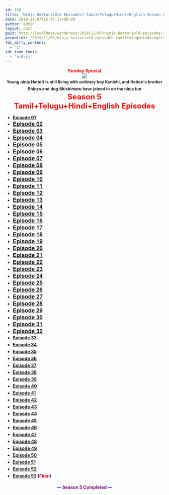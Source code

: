 ```yaml
---
id: 168
title: 'Ninja Hattori(Old Episodes) Tamil+Telugu+Hindi+English Season 5 Episodes [Nick TV Tamil]'
date: 2019-11-07T15:47:17+00:00
author: admin
layout: post
guid: http://localhost/wordpress/2019/11/07/ninja-hattoriold-episodes-tamilteluguhindienglish-season-5-episodes-nick-tv-tamil/
permalink: /2019/11/07/ninja-hattoriold-episodes-tamilteluguhindienglish-season-5-episodes-nick-tv-tamil/
tdc_dirty_content:
  - "1"
tdc_icon_fonts:
  - 'a:0:{}'
---
```

<div dir="ltr" style="text-align: left;" trbidi="on">
  <div class="separator" style="clear: both; text-align: center;">
    <b><span style="color: red; font-family: "arial" , "helvetica" , sans-serif;">Sunday Special</span></b>
  </div>
  
  <div class="separator" style="clear: both; text-align: center;">
    <a href="https://1.bp.blogspot.com/-PlwCz6Q3CuM/XPkMHZmnPpI/AAAAAAAAAio/v8Gf9_CvoVcaI9iwGSgdZr-dXDzuv01TQCLcBGAs/s1600/71ZIA1GvOTL._RI_.jpg" imageanchor="1" style="margin-left: 1em; margin-right: 1em;"><img border="0" data-original-height="1200" data-original-width="1600" src="https://1.bp.blogspot.com/-PlwCz6Q3CuM/XPkMHZmnPpI/AAAAAAAAAio/v8Gf9_CvoVcaI9iwGSgdZr-dXDzuv01TQCLcBGAs/s1600/71ZIA1GvOTL._RI_.jpg" /></a>
  </div>
  
  <div class="separator" style="clear: both; text-align: center;">
    <b style="background-color: white; font-family: 'helvetica neue', helvetica, arial, sans-serif; font-size: small; line-height: 22px; text-align: left;">Young ninja Hattori is still living with ordinary boy Kenichi, and Hattori&#8217;s brother Shinzo and dog Shishimaru have joined in on the ninja fun</b>
  </div>
  
  <div style="text-align: center;">
    <span style="background-color: white; font-family: "helvetica neue" , "helvetica" , "arial" , sans-serif; line-height: 22px;"><b><span style="color: red; font-size: x-large;">Season 5</span></b></span>
  </div>
  
  <div style="text-align: center;">
    <span style="background-color: white; font-family: "helvetica neue" , "helvetica" , "arial" , sans-serif; line-height: 22px;"><b><span style="color: red; font-size: x-large;">Tamil+Telugu+Hindi+English Episodes</span></b></span>
  </div>
  
  <div style="text-align: left;">
  </div>
  
  <ul style="text-align: left;">
    <li>
      <span style="background-color: white; color: red; font-family: "helvetica neue" , "helvetica" , "arial" , sans-serif; font-size: large; line-height: 22px;"><b><a href="https://drive.google.com/open?id=1AUXPy45XivCHOTKQUU0CQ6XgcoS2MHjz">Episode 01</a></b></span>
    </li>
    <li>
      <b style="font-family: 'Helvetica Neue', Helvetica, Arial, sans-serif; line-height: 22px;"><span style="color: red; font-size: large;"><a href="https://drive.google.com/open?id=1I60spElnzj808DQ-KKt8ylGYPc_aHUV4">Episode 02</a></span></b>
    </li>
    <li>
      <b style="font-family: 'Helvetica Neue', Helvetica, Arial, sans-serif; line-height: 22px;"><span style="color: red; font-size: large;"><a href="https://drive.google.com/open?id=1nhudeS_PCgTTRsmrQ3mdrNM_FAp8adXe">Episode 03</a></span></b>
    </li>
    <li>
      <b style="font-family: 'Helvetica Neue', Helvetica, Arial, sans-serif; line-height: 22px;"><span style="color: red; font-size: large;"><a href="https://drive.google.com/open?id=1VkZExFKhsiSdO2fNv2ZyNXFYfSQ7at5_">Episode 04</a></span></b>
    </li>
    <li>
      <b style="font-family: 'Helvetica Neue', Helvetica, Arial, sans-serif; line-height: 22px;"><span style="color: red; font-size: large;"><a href="https://drive.google.com/open?id=1yqidDlQprdKjabGbUHIDRTZ7UWgG7ozv">Episode 05</a></span></b>
    </li>
    <li>
      <b style="font-family: 'Helvetica Neue', Helvetica, Arial, sans-serif; line-height: 22px;"><span style="color: red; font-size: large;"><a href="https://drive.google.com/open?id=1pM4EUkMNTiBCJGUyuHMGFnAookRPz0U-">Episode 06</a></span></b>
    </li>
    <li>
      <b style="font-family: 'Helvetica Neue', Helvetica, Arial, sans-serif; line-height: 22px;"><span style="color: red; font-size: large;"><a href="https://drive.google.com/open?id=1u23G4DYP39lTL3C5X728tEsDEgjlmGjH">Episode 07</a></span></b>
    </li>
    <li>
      <b style="font-family: 'Helvetica Neue', Helvetica, Arial, sans-serif; line-height: 22px;"><span style="color: red; font-size: large;"><a href="https://drive.google.com/open?id=1bf_mLf6FegwwoAh27dFUceJw6z5cEhek">Episode 08</a></span></b>
    </li>
    <li>
      <b style="font-family: 'Helvetica Neue', Helvetica, Arial, sans-serif; line-height: 22px;"><span style="color: red; font-size: large;"><a href="https://drive.google.com/open?id=1XBy2AMbaACIQKsXhap6ptr09nZt-oWEU">Episode 09</a></span></b>
    </li>
    <li>
      <b style="font-family: 'Helvetica Neue', Helvetica, Arial, sans-serif; line-height: 22px;"><span style="color: red; font-size: large;"><a href="https://drive.google.com/open?id=18gb7exQ71F1rFUaw-Jp5QDH7P1ezR9vf">Episode 10</a></span></b>
    </li>
    <li>
      <b style="font-family: 'Helvetica Neue', Helvetica, Arial, sans-serif; line-height: 22px;"><span style="color: red; font-size: large;"><a href="https://drive.google.com/open?id=1aY1BzQBSC-tlks8qucFC5HAqYUozoonq">Episode 11</a></span></b>
    </li>
    <li>
      <b style="font-family: 'Helvetica Neue', Helvetica, Arial, sans-serif; line-height: 22px;"><span style="color: red; font-size: large;"><a href="https://clk.ink/9ZW46Ym">Episode 12</a></span></b>
    </li>
    <li>
      <b style="font-family: 'Helvetica Neue', Helvetica, Arial, sans-serif; line-height: 22px;"><span style="color: red; font-size: large;"><a href="https://drive.google.com/open?id=19UAllbkDKsVYXvqPjBRNs5an7gAyHLju">Episode 13</a></span></b>
    </li>
    <li>
      <b style="font-family: 'Helvetica Neue', Helvetica, Arial, sans-serif; line-height: 22px;"><span style="color: red; font-size: large;"><a href="https://drive.google.com/open?id=1FNXrAY7BIczKZgYir1qzmND4qcPEJXYg">Episode 14</a></span></b>
    </li>
    <li>
      <b style="font-family: 'Helvetica Neue', Helvetica, Arial, sans-serif; line-height: 22px;"><span style="color: red; font-size: large;"><a href="https://drive.google.com/open?id=1p1PzkUgctkygvn913kOfixpJMHyHsQtP">Episode 15</a></span></b>
    </li>
    <li>
      <b style="font-family: 'Helvetica Neue', Helvetica, Arial, sans-serif; line-height: 22px;"><span style="color: red; font-size: large;"><a href="https://drive.google.com/open?id=1K5mGw5-6433Nh2Crwlv1Sm2SlFTLFrY5">Episode 16</a></span></b>
    </li>
    <li>
      <b style="font-family: 'Helvetica Neue', Helvetica, Arial, sans-serif; line-height: 22px;"><span style="color: red; font-size: large;"><a href="https://drive.google.com/open?id=1sPSODvJxWlLJc5c4xR5wRlp-H_uwEadQ">Episode 17</a></span></b>
    </li>
    <li>
      <b style="font-family: 'Helvetica Neue', Helvetica, Arial, sans-serif; line-height: 22px;"><span style="color: red; font-size: large;"><a href="https://drive.google.com/open?id=17jzUdJr7vKvf-lPgX_4R_5Zn7TYc8jfw">Episode 18</a></span></b>
    </li>
    <li>
      <b style="font-family: 'Helvetica Neue', Helvetica, Arial, sans-serif; line-height: 22px;"><span style="color: red; font-size: large;"><a href="https://drive.google.com/open?id=1vG_CQiDSewNIh0psobNMBjEXGdC70j2G">Episode 19</a></span></b>
    </li>
    <li>
      <b style="font-family: 'Helvetica Neue', Helvetica, Arial, sans-serif; line-height: 22px;"><span style="color: red; font-size: large;"><a href="https://drive.google.com/open?id=1wGD7mmK0nk464ZDI02cewH2dRu9b5HEP">Episode 20</a></span></b>
    </li>
    <li>
      <b style="font-family: 'Helvetica Neue', Helvetica, Arial, sans-serif; line-height: 22px;"><span style="color: red; font-size: large;"><a href="https://drive.google.com/open?id=1WylQVQ_sUkg9jIeaPoJ555wgAiWuK46n">Episode 21</a></span></b>
    </li>
    <li>
      <b style="font-family: 'Helvetica Neue', Helvetica, Arial, sans-serif; line-height: 22px;"><span style="color: red; font-size: large;"><a href="https://drive.google.com/open?id=1axpFgYDt82P0S9TfJLtawIDdU7-5CR6j">Episode 22</a></span></b>
    </li>
    <li>
      <b style="font-family: 'Helvetica Neue', Helvetica, Arial, sans-serif; line-height: 22px;"><span style="color: red; font-size: large;"><a href="https://drive.google.com/open?id=1Gj1YZescyf1cMZFOLtRTqbnw-8nE7AOX">Episode 23</a></span></b>
    </li>
    <li>
      <b style="font-family: 'Helvetica Neue', Helvetica, Arial, sans-serif; line-height: 22px;"><span style="color: red; font-size: large;"><a href="https://drive.google.com/open?id=1tgMZ62tY84znhceGEeEmfDn1Khs2Elrm">Episode 24</a></span></b>
    </li>
    <li>
      <b style="font-family: 'Helvetica Neue', Helvetica, Arial, sans-serif; line-height: 22px;"><span style="color: red; font-size: large;"><a href="https://drive.google.com/open?id=1fdupowEyDeu5y9vUzL9QYLjUmFXuGadB">Episode 25</a></span></b>
    </li>
    <li>
      <b style="font-family: 'Helvetica Neue', Helvetica, Arial, sans-serif; line-height: 22px;"><span style="color: red; font-size: large;"><a href="https://drive.google.com/open?id=1VhDuJMqhOB92tON8ffMwhOe9JnD321eo">Episode 26</a></span></b>
    </li>
    <li>
      <b style="font-family: 'Helvetica Neue', Helvetica, Arial, sans-serif; line-height: 22px;"><span style="color: red; font-size: large;"><a href="https://drive.google.com/open?id=14X2Ge0pHnaPV5csDKdZJilYbcDXn9pYx">Episode 27</a></span></b>
    </li>
    <li>
      <b style="font-family: 'Helvetica Neue', Helvetica, Arial, sans-serif; line-height: 22px;"><span style="color: red; font-size: large;"><a href="https://drive.google.com/open?id=1SxGhSFCKrEDgUHdAxXrxi4L0fztcbvRb">Episode 28</a></span></b>
    </li>
    <li>
      <b style="font-family: 'Helvetica Neue', Helvetica, Arial, sans-serif; line-height: 22px;"><span style="color: red; font-size: large;"><a href="https://drive.google.com/open?id=1Cm6s_MQCfOzBVaAKCDR8hy51J7jZ098S">Episode 29</a></span></b>
    </li>
    <li>
      <b style="font-family: 'Helvetica Neue', Helvetica, Arial, sans-serif; line-height: 22px;"><span style="color: red; font-size: large;"><a href="https://drive.google.com/open?id=11Lv1-3z7NdxIMSBsCUvsAD7o2j8XqIkI">Episode 30</a></span></b>
    </li>
    <li>
      <b style="font-family: 'Helvetica Neue', Helvetica, Arial, sans-serif; line-height: 22px;"><span style="color: red; font-size: large;"><a href="https://drive.google.com/open?id=1PEtTTTOeh1jdY7iChNKpBgdNtT7As2yX">Episode 31</a></span></b>
    </li>
    <li>
      <b style="font-family: 'Helvetica Neue', Helvetica, Arial, sans-serif; line-height: 22px;"><span style="color: red; font-size: large;"><a href="https://drive.google.com/open?id=1iMXnjHwC9im7hlOgwMWsujUW6M04OOiG">Episode 32</a></span></b>
    </li>
    <li>
      <span style="color: red; font-family: "helvetica neue" , "helvetica" , "arial" , sans-serif; font-size: large;"><span style="line-height: 22px;"><b><a href="https://drive.google.com/open?id=1lqsFyTRv96jds1txwfwamu4fO8A9graQ">Episode 33</a></b></span></span>
    </li>
    <li>
      <span style="color: red; font-family: "helvetica neue" , "helvetica" , "arial" , sans-serif; font-size: large;"><span style="line-height: 22px;"><b><a href="https://drive.google.com/open?id=1YG2-y_zVV_0WBFyDHIUEay32bugY3XeK">Episode 34</a></b></span></span>
    </li>
    <li>
      <span style="color: red; font-family: "helvetica neue" , "helvetica" , "arial" , sans-serif; font-size: large;"><span style="line-height: 22px;"><b><a href="https://drive.google.com/open?id=1G7Ug26u8OZUikRVYOzETwLiMYHYvox2f">Episode 35</a></b></span></span>
    </li>
    <li>
      <span style="color: red; font-family: "helvetica neue" , "helvetica" , "arial" , sans-serif; font-size: large;"><span style="line-height: 22px;"><b><a href="https://drive.google.com/open?id=1Q6u63lMrCq9MFt6EsJVW3JfeDh4Foytc">Episode 36</a></b></span></span>
    </li>
    <li>
      <span style="color: red; font-family: "helvetica neue" , "helvetica" , "arial" , sans-serif; font-size: large;"><span style="line-height: 22px;"><b><a href="https://drive.google.com/open?id=1AQSSmZ1KA44KNVn6a-L1lDFWb2rp1nGF">Episode 37</a></b></span></span>
    </li>
    <li>
      <span style="color: red; font-family: "helvetica neue" , "helvetica" , "arial" , sans-serif; font-size: large;"><span style="line-height: 22px;"><b><a href="https://drive.google.com/open?id=1aYfNF7qBK3I4ZOVLBPxkex6HVzu8ljcR">Episode 38</a></b></span></span>
    </li>
    <li>
      <span style="color: red; font-family: "helvetica neue" , "helvetica" , "arial" , sans-serif; font-size: large;"><span style="line-height: 22px;"><b><a href="https://drive.google.com/open?id=1-wURnovFcfSz2bO55LVE_DPhGAXKcOfE">Episode 39</a></b></span></span>
    </li>
    <li>
      <span style="color: red; font-family: "helvetica neue" , "helvetica" , "arial" , sans-serif; font-size: large;"><span style="line-height: 22px;"><b><a href="https://drive.google.com/open?id=1TGSmxizxeERmMFG1TyoX89OSVB4Ph-ju">Episode 40</a></b></span></span>
    </li>
    <li>
      <span style="color: red; font-family: "helvetica neue" , "helvetica" , "arial" , sans-serif; font-size: large;"><span style="line-height: 22px;"><b><a href="https://drive.google.com/open?id=1KaA5jpb03g3KojFjdAyFQO4SJeuSMBGb">Episode 41</a></b></span></span>
    </li>
    <li>
      <span style="color: red; font-family: "helvetica neue" , "helvetica" , "arial" , sans-serif; font-size: large;"><span style="line-height: 22px;"><b><a href="https://drive.google.com/open?id=1pxKqvHXT5gW8et6NkZZ3DLfYI8soWPDP">Episode 42</a></b></span></span>
    </li>
    <li>
      <span style="color: red; font-family: "helvetica neue" , "helvetica" , "arial" , sans-serif; font-size: large;"><span style="line-height: 22px;"><b><a href="https://drive.google.com/open?id=1JfnXqpY017tZJBqlZJEWYF6eawhQ6XQN">Episode 43</a></b></span></span>
    </li>
    <li>
      <span style="color: red; font-family: "helvetica neue" , "helvetica" , "arial" , sans-serif; font-size: large;"><span style="line-height: 22px;"><b><a href="https://drive.google.com/open?id=1BBQgtFOM0xW2NUhNYc2RFG6iiI2KC7cp">Episode 44</a></b></span></span>
    </li>
    <li>
      <span style="color: red; font-family: "helvetica neue" , "helvetica" , "arial" , sans-serif; font-size: large;"><span style="line-height: 22px;"><b><a href="https://drive.google.com/open?id=1DBCupaTErvZGaOWodICsHWOIbtjG7ZHw">Episode 45</a></b></span></span>
    </li>
    <li>
      <span style="color: red; font-family: "helvetica neue" , "helvetica" , "arial" , sans-serif; font-size: large;"><span style="line-height: 22px;"><b><a href="https://drive.google.com/open?id=1Mhym0MTaIcnUT5YIxR6h06Zmjo_NSfdm">Episode 46</a></b></span></span>
    </li>
    <li>
      <span style="color: red; font-family: "helvetica neue" , "helvetica" , "arial" , sans-serif; font-size: large;"><span style="line-height: 22px;"><b><a href="https://drive.google.com/open?id=19GuHJVoBahcCn_uT9JjXz179D0GV6PBs">Episode 47</a></b></span></span>
    </li>
    <li>
      <span style="color: red; font-family: "helvetica neue" , "helvetica" , "arial" , sans-serif; font-size: large;"><span style="line-height: 22px;"><b><a href="https://drive.google.com/open?id=14U7ufuMbWaY63Hs6NGX8SozWeza30yTU">Episode 48</a></b></span></span>
    </li>
    <li>
      <span style="color: red; font-family: "helvetica neue" , "helvetica" , "arial" , sans-serif; font-size: large;"><span style="line-height: 22px;"><b><a href="https://drive.google.com/open?id=1qy2-Tt-s5ABFfwO_1n6qq_MkzrI-2qoa">Episode 49</a></b></span></span>
    </li>
    <li>
      <span style="color: red; font-family: "helvetica neue" , "helvetica" , "arial" , sans-serif; font-size: large;"><span style="line-height: 22px;"><b><a href="https://drive.google.com/open?id=1jQ7yxU59eNevzkO4LqtitLrYOC1r4ciU">Episode 50</a></b></span></span>
    </li>
    <li>
      <span style="color: red; font-family: "helvetica neue" , "helvetica" , "arial" , sans-serif; font-size: large;"><span style="line-height: 22px;"><b><a href="https://drive.google.com/open?id=1uB4M_dCDFuDWyKy_HX6bLC708W7Y2gmX">Episode 51</a></b></span></span>
    </li>
    <li>
      <span style="color: red; font-family: "helvetica neue" , "helvetica" , "arial" , sans-serif; font-size: large;"><span style="line-height: 22px;"><b><a href="https://drive.google.com/open?id=1aY9Ac-wC6FoxGi3bqv9qmW5p4GtMr8am">Episode 52</a></b></span></span>
    </li>
    <li>
      <span style="font-family: "helvetica neue" , "helvetica" , "arial" , sans-serif; font-size: large;"><span style="line-height: 22px;"><b><span style="color: red;"><a href="https://drive.google.com/open?id=1G7_ts_mexNzXbUk1exWqgd8xHPM4HJLl">Episode 53</a> </span><span style="color: blue;">(</span><span style="color: red;">Final</span><span style="color: blue;">)</span></b></span></span>
    </li>
  </ul>
  
  <div style="text-align: center;">
    <span style="font-family: "helvetica neue" , "helvetica" , "arial" , sans-serif; font-size: large;"><span style="line-height: 22px;"><b><span style="color: blue;">&#8212; </span><span style="color: purple;">Season 5 Completed</span><span style="color: blue;"> &#8212;</span></b></span></span>
  </div>
</div>